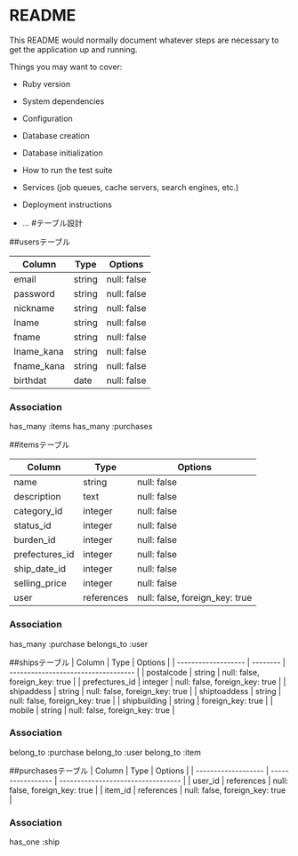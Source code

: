 # README

This README would normally document whatever steps are necessary to get the
application up and running.

Things you may want to cover:

* Ruby version

* System dependencies

* Configuration

* Database creation

* Database initialization

* How to run the test suite

* Services (job queues, cache servers, search engines, etc.)

* Deployment instructions

* ...
#テーブル設計

##usersテーブル

| Column     | Type     | Options     |
| ---------- | -------- | ----------- |
| email      | string   | null: false |
| password   | string   | null: false |
| nickname   | string   | null: false |
| lname      | string   | null: false |
| fname      | string   | null: false |
| lname_kana | string   | null: false |
| fname_kana | string   | null: false |
| birthdat   | date     | null: false |

### Association
has_many :items
has_many :purchases


##itemsテーブル

| Column            | Type        | Options                        |
| ----------------- | ----------- | ------------------------------ |
| name              | string      | null: false                    |
| description       | text        | null: false                    |
| category_id       | integer     | null: false                    |
| status_id         | integer     | null: false                    |
| burden_id         | integer     | null: false                    |
| prefectures_id    | integer     | null: false                    |
| ship_date_id      | integer     | null: false                    |
| selling_price     | integer     | null: false                    |
| user              | references  | null: false, foreign_key: true |


### Association
has_many :purchase
belongs_to :user


##shipsテーブル
| Column              | Type     | Options                             |
| ------------------- | -------- | ----------------------------------- |
| postalcode          | string   |  null: false,  foreign_key: true    |
| prefectures_id      | integer  |  null: false,  foreign_key: true    |
| shipaddess          | string   |  null: false,  foreign_key: true    |
| shiptoaddess        | string   |  null: false,  foreign_key: true    |
| shipbuilding        | string   |  foreign_key: true                  |
| mobile              | string   |  null: false,  foreign_key: true    |

### Association
belong_to :purchase
belong_to :user
belong_to :item

##purchasesテーブル
| Column              | Type              | Options                            |
| ------------------- | ----------------- | ---------------------------------- |
| user_id             | references        |  null: false, foreign_key: true    |
| item_id             | references        |  null: false, foreign_key: true    |

### Association
has_one :ship